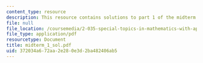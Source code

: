 ```yaml
---
content_type: resource
description: This resource contains solutions to part 1 of the midterm exam.
file: null
file_location: /coursemedia/2-035-special-topics-in-mathematics-with-applications-linear-algebra-and-the-calculus-of-variations-spring-2007/372034a672aa2e280e3d2ba482406ab5_midterm_1_sol.pdf
file_type: application/pdf
resourcetype: Document
title: midterm_1_sol.pdf
uid: 372034a6-72aa-2e28-0e3d-2ba482406ab5
---
```

